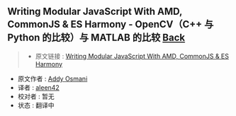 ## Writing Modular JavaScript With AMD, CommonJS & ES Harmony - OpenCV（C++ 与 Python 的比较）与 MATLAB 的比较 [**Back**](./../translation.md)

> * 原文链接 : [Writing Modular JavaScript With AMD, CommonJS & ES Harmony](https://addyosmani.com/writing-modular-js/)
* 原文作者 : [Addy Osmani](http://twitter.com/addyosmani)
* 译者 : [aleen42](https://github.com/aleen42) 
* 校对者 : 暂无
* 状态 : 翻译中
